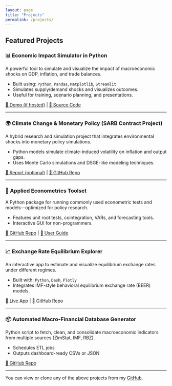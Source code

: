 ```yaml
---
layout: page
title: "Projects"
permalink: /projects/
---
```



## Featured Projects

### 📊 Economic Impact Simulator in Python
A powerful tool to simulate and visualize the impact of macroeconomic shocks on GDP, inflation, and trade balances.

- Built using: `Python`, `Pandas`, `Matplotlib`, `Streamlit`
- Simulates supply/demand shocks and visualizes outcomes.
- Useful for training, scenario planning, and presentations.

[🔗 Demo (if hosted)](#) | [📁 Source Code](#)

---

### 🌍 Climate Change & Monetary Policy (SARB Contract Project)
A hybrid research and simulation project that integrates environmental shocks into monetary policy simulations.

- Python models simulate climate-induced volatility on inflation and output gaps.
- Uses Monte Carlo simulations and DSGE-like modeling techniques.

[📄 Report (optional)](#) | [📁 GitHub Repo](#)

---

### 🧠 Applied Econometrics Toolset
A Python package for running commonly used econometric tests and models—optimized for policy research.

- Features unit root tests, cointegration, VARs, and forecasting tools.
- Interactive GUI for non-programmers.

[📁 GitHub Repo](#) | [📖 User Guide](#)

---

### 📈 Exchange Rate Equilibrium Explorer
An interactive app to estimate and visualize equilibrium exchange rates under different regimes.

- Built with: `Python`, `Dash`, `Plotly`
- Integrates IMF-style behavioral equilibrium exchange rate (BEER) models.

[🔗 Live App](#) | [📁 GitHub Repo](#)

---

### 📦 Automated Macro-Financial Database Generator
Python script to fetch, clean, and consolidate macroeconomic indicators from multiple sources (ZimStat, IMF, RBZ).

- Schedules ETL jobs
- Outputs dashboard-ready CSVs or JSON

[📁 GitHub Repo](#)

---

You can view or clone any of the above projects from my [GitHub](https://github.com/atchirume).

